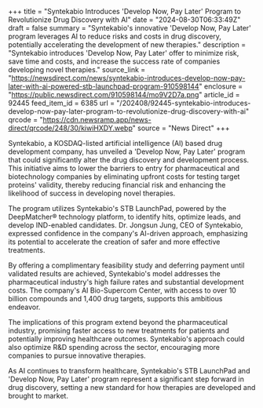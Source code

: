 +++
title = "Syntekabio Introduces 'Develop Now, Pay Later' Program to Revolutionize Drug Discovery with AI"
date = "2024-08-30T06:33:49Z"
draft = false
summary = "Syntekabio's innovative 'Develop Now, Pay Later' program leverages AI to reduce risks and costs in drug discovery, potentially accelerating the development of new therapies."
description = "Syntekabio introduces 'Develop Now, Pay Later' offer to minimize risk, save time and costs, and increase the success rate of companies developing novel therapies."
source_link = "https://newsdirect.com/news/syntekabio-introduces-develop-now-pay-later-with-ai-powered-stb-launchpad-program-910598144"
enclosure = "https://public.newsdirect.com/910598144/mo9V2D7a.png"
article_id = 92445
feed_item_id = 6385
url = "/202408/92445-syntekabio-introduces-develop-now-pay-later-program-to-revolutionize-drug-discovery-with-ai"
qrcode = "https://cdn.newsramp.app/news-direct/qrcode/248/30/kiwiHXDY.webp"
source = "News Direct"
+++

<p>Syntekabio, a KOSDAQ-listed artificial intelligence (AI) based drug development company, has unveiled a 'Develop Now, Pay Later' program that could significantly alter the drug discovery and development process. This initiative aims to lower the barriers to entry for pharmaceutical and biotechnology companies by eliminating upfront costs for testing target proteins' validity, thereby reducing financial risk and enhancing the likelihood of success in developing novel therapies.</p><p>The program utilizes Syntekabio's STB LaunchPad, powered by the DeepMatcher® technology platform, to identify hits, optimize leads, and develop IND-enabled candidates. Dr. Jongsun Jung, CEO of Syntekabio, expressed confidence in the company's AI-driven approach, emphasizing its potential to accelerate the creation of safer and more effective treatments.</p><p>By offering a complimentary feasibility study and deferring payment until validated results are achieved, Syntekabio's model addresses the pharmaceutical industry's high failure rates and substantial development costs. The company's AI Bio-Supercom Center, with access to over 10 billion compounds and 1,400 drug targets, supports this ambitious endeavor.</p><p>The implications of this program extend beyond the pharmaceutical industry, promising faster access to new treatments for patients and potentially improving healthcare outcomes. Syntekabio's approach could also optimize R&D spending across the sector, encouraging more companies to pursue innovative therapies.</p><p>As AI continues to transform healthcare, Syntekabio's STB LaunchPad and 'Develop Now, Pay Later' program represent a significant step forward in drug discovery, setting a new standard for how therapies are developed and brought to market.</p>